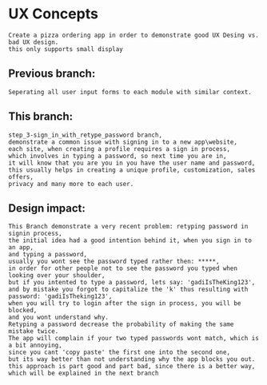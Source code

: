 # UX Concepts

    Create a pizza ordering app in order to demonstrate good UX Desing vs. bad UX design.
    this only supports small display

## Previous branch: 
    
    Seperating all user input forms to each module with similar context.

## This branch: 
    
    step_3-sign_in_with_retype_password branch, 
    demonstrate a common issue with signing in to a new app\website, 
    each site, when creating a profile requires a sign in process, 
    which involves in typing a password, so next time you are in, 
    it will know that you are you in you have the user name and password, 
    this usually helps in creating a unique profile, customization, sales offers, 
    privacy and many more to each user.

## Design impact: 

    This Branch demonstrate a very recent problem: retyping password in signin process, 
    the initial idea had a good intention behind it, when you sign in to an app, 
    and typing a password, 
    usually you wont see the password typed rather then: *****, 
    in order for other people not to see the password you typed when looking over your shoulder, 
    but if you intented to type a password, lets say: 'gadiIsTheKing123', 
    and by mistake you forgot to capitalize the 'k' thus resulting with password: 'gadiIsTheking123', 
    when you will try to login after the sign in process, you will be blocked, 
    and you wont understand why. 
    Retyping a password decrease the probability of making the same mistake twice. 
    The app will complain if your two typed passwords wont match, which is a bit annoying, 
    since you cant 'copy paste' the first one into the second one, 
    but its way better than not understanding why the app blocks you out.
    this approach is part good and part bad, since there is a better way, 
    which will be explained in the next branch
